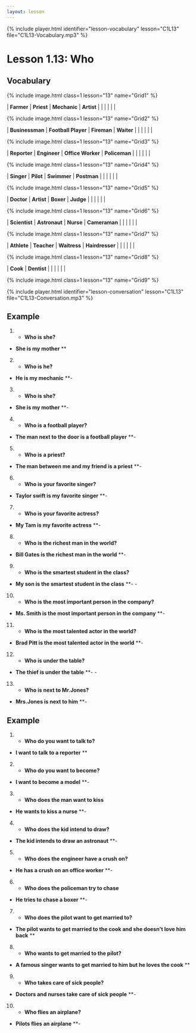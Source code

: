 ```yaml
---
layout: lesson
---
```


{% include player.html identifier="lesson-vocabulary" lesson="C1L13" file="C1L13-Vocabulary.mp3" %}
# Lesson 1.13: Who



## Vocabulary


{% include image.html class=1 lesson="13" name="Grid1" %}

| **Farmer** | **Priest**  | **Mechanic**  | **Artist**  | 
|  |   |  |  |

{% include image.html class=1 lesson="13" name="Grid2" %}

| **Businessman** | **Football Player**  | **Fireman**  | **Waiter**  | 
|  |   |  |  |

{% include image.html class=1 lesson="13" name="Grid3" %}

| **Reporter** | **Engineer**  | **Office Worker**  | **Policeman**  | 
|  |   |  |  |

{% include image.html class=1 lesson="13" name="Grid4" %}

| **Singer** | **Pilot**  | **Swimmer**  | **Postman**  | 
|  |   |  |  |

{% include image.html class=1 lesson="13" name="Grid5" %}

| **Doctor** | **Artist**  | **Boxer**  | **Judge**  | 
|  |   |  |  |

{% include image.html class=1 lesson="13" name="Grid6" %}

| **Scientist** | **Astronaut**  | **Nurse**  | **Cameraman**  | 
|  |   |  |  |

{% include image.html class=1 lesson="13" name="Grid7" %}

| **Athlete** | **Teacher**  | **Waitress**  | **Hairdresser**  | 
|  |   |  |  |

{% include image.html class=1 lesson="13" name="Grid8" %}

| **Cook** | **Dentist**  | 
|  |   |  |  |

{% include image.html class=1 lesson="13" name="Grid9" %}




{% include player.html identifier="lesson-conversation" lesson="C1L13" file="C1L13-Conversation.mp3" %}
## Example 
1. - **Who is she?**
- **She is my mother**
**

2. - **Who is he?**
- **He is my mechanic**
**- 

3. - **Who is she?**
- **She is my mother**
**- 

4. - **Who is a football player?**
- **The man next to the door is a football player**
**- 

5. - **Who is a priest?**
- **The man between me and my friend is a priest**
**- 

6. - **Who is your favorite singer?**
- **Taylor swift is my favorite singer**
**- 

7. - **Who is your favorite actress?**
- **My Tam is my favorite actress**
**- 

8. - **Who is the richest man in the world?**
- **Bill Gates is the richest man in the world**
**- 

9. - **Who is the smartest student in the class?**
- **My son is the smartest student in the class**
**- - 

10. - **Who is the most important person in the company?**
- **Ms. Smith is the most important person in the company**
**- 

11. - **Who is the most talented actor in the world?**
- **Brad Pitt is the most talented actor in the world**
**-

12. - **Who is under the table?**
- **The thief is under the table**
**- - 

13. - **Who is next to Mr.Jones?**
- **Mrs.Jones is next to him**
**- 

## Example 
1. - **Who do you want to talk to?**
- **I want to talk to a reporter**
**

2. - **Who do you want to become?**
- **I want to become a model**
**- 

3. - **Who does the man want to kiss**
- **He wants to kiss a nurse**
**- 

4. - **Who does the kid intend to draw?**
- **The kid intends to draw an astronaut**
**- 


5. - **Who does the engineer have a crush on?**
- **He has a crush on an office worker**
**- 

6. - **Who does the policeman try to chase**
- **He tries to chase a boxer**
**- 

7. - **Who does the pilot want to get married to?**
- **The pilot wants to get married to the cook and she doesn't love him back**
**

8. - **Who wants to get married to the pilot?**
- **A famous singer wants to get married to him but he loves the cook**
** 

9. - **Who takes care of sick people?**
- **Doctors and nurses take care of sick people**
**- 

10. - **Who flies an airplane?**
- **Pilots flies an airplane**
**- 

 